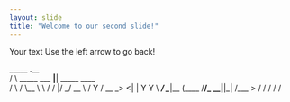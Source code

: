 ```yaml
---
layout: slide
title: "Welcome to our second slide!"
---
```

Your text
Use the left arrow to go back!

   _____                .__                
  /     \ _____  ___  __|__| _____   ____  
 /  \ /  \\__  \ \  \/  /  |/     \_/ __ \ 
/    Y    \/ __ \_>    <|  |  Y Y  \  ___/ 
\____|__  (____  /__/\_ \__|__|_|  /\___  >
        \/     \/      \/        \/     \/ 
